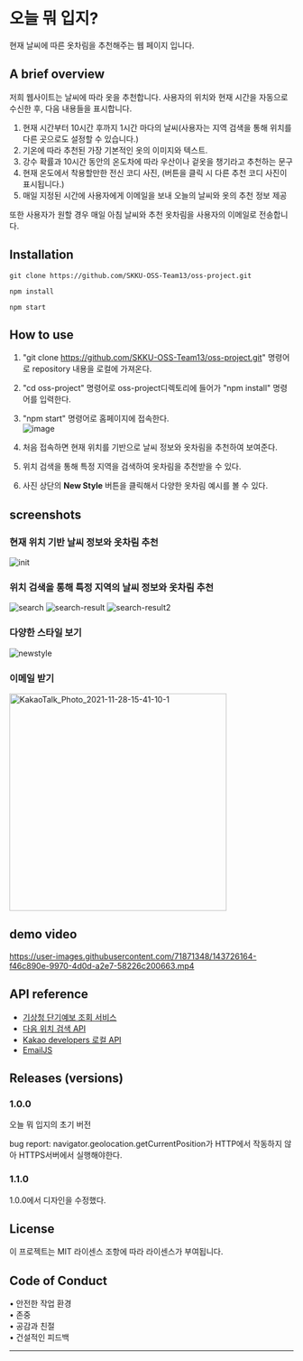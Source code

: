 # 오늘 뭐 입지?

현재 날씨에 따른 옷차림을 추천해주는 웹 페이지 입니다.

## A brief overview

저희 웹사이트는 날씨에 따라 옷을 추천합니다. 사용자의 위치와 현재 시간을 자동으로 수신한 후,
다음 내용들을 표시합니다.

1. 현재 시간부터 10시간 후까지 1시간 마다의 날씨(사용자는 지역 검색을 통해 위치를 다른 곳으로도 설정할 수 있습니다.)
2. 기온에 따라 추천된 가장 기본적인 옷의 이미지와 텍스트.
3. 강수 확률과 10시간 동안의 온도차에 따라 우산이나 겉옷을 챙기라고 추천하는 문구
4. 현재 온도에서 착용할만한 전신 코디 사진, (버튼을 클릭 시 다른 추천 코디 사진이 표시됩니다.)
5. 매일 지정된 시간에 사용자에게 이메일을 보내 오늘의 날씨와 옷의 추천 정보 제공

또한 사용자가 원할 경우 매일 아침 날씨와 추천 옷차림을 사용자의 이메일로 전송합니다.

## Installation

```
git clone https://github.com/SKKU-OSS-Team13/oss-project.git

npm install

npm start
```

## How to use

1. "git clone https://github.com/SKKU-OSS-Team13/oss-project.git" 명령어로 repository 내용을 로컬에 가져온다.
3. "cd oss-project" 명령어로 oss-project디렉토리에 들어가 "npm install" 명령어를 입력한다.
4. "npm start" 명령어로 홈페이지에 접속한다.  
![image](https://user-images.githubusercontent.com/82808735/143876899-fec42f80-c616-41ca-b481-a72df6566ceb.png)

6. 처음 접속하면 현재 위치를 기반으로 날씨 정보와 옷차림을 추천하여 보여준다.
7. 위치 검색을 통해 특정 지역을 검색하여 옷차림을 추천받을 수 있다.
8. 사진 상단의 **New Style** 버튼을 클릭해서 다양한 옷차림 예시를 볼 수 있다.

## screenshots

### 현재 위치 기반 날씨 정보와 옷차림 추천

![init](https://user-images.githubusercontent.com/71871348/143726144-ed494398-251b-4116-ad47-5ca903a1131b.PNG)

### 위치 검색을 통해 특정 지역의 날씨 정보와 옷차림 추천

![search](https://user-images.githubusercontent.com/71871348/143726147-d5f79ac8-caea-415a-8e77-9c550d9669f1.PNG)
![search-result](https://user-images.githubusercontent.com/71871348/143726155-c470ea21-aa3e-4df3-8168-49b45e8322c8.PNG)
![search-result2](https://user-images.githubusercontent.com/71871348/143726156-116a3abe-de24-4c42-b9d7-3be872f0ce2d.PNG)

### 다양한 스타일 보기

![newstyle](https://user-images.githubusercontent.com/71871348/143726149-11326a18-58aa-43ec-8eb6-286f997b514d.gif)

### 이메일 받기

<img width="385" alt="KakaoTalk_Photo_2021-11-28-15-41-10-1" src="https://user-images.githubusercontent.com/67233988/143732437-1554676c-7805-4e0c-948b-4968d5b74169.png">

## demo video


https://user-images.githubusercontent.com/71871348/143726164-f46c890e-9970-4d0d-a2e7-58226c200663.mp4


## API reference

- [기상청 단기예보 조회 서비스](https://www.data.go.kr/data/15084084/openapi.do)
- [다음 위치 검색 API](https://postcode.map.daum.net/guide)
- [Kakao developers 로컬 API](https://developers.kakao.com/docs/latest/ko/local/common)
- [EmailJS](https://www.emailjs.com/)

## Releases (versions)

### 1.0.0
오늘 뭐 입지의 초기 버전

bug report: navigator.geolocation.getCurrentPosition가 HTTP에서 작동하지 않아 HTTPS서버에서 실행해야한다.

### 1.1.0
1.0.0에서 디자인을 수정했다.



## License

이 프로젝트는 MIT 라이센스 조항에 따라 라이센스가 부여됩니다.

## Code of Conduct

• 안전한 작업 환경  
• 존중  
• 공감과 친절  
• 건설적인 피드백  

---
